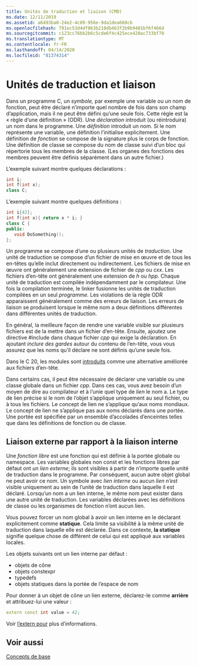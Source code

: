 ```yaml
---
title: Unités de traduction et liaison (CMD)
ms.date: 12/11/2019
ms.assetid: a6493ba0-24e2-4c89-956e-9da1dea660cb
ms.openlocfilehash: 791ec53d4df863b218db463f2b9b9401bf6f466d
ms.sourcegitcommit: c123cc76bb2b6c5cde6f4c425ece420ac733bf70
ms.translationtype: MT
ms.contentlocale: fr-FR
ms.lasthandoff: 04/14/2020
ms.locfileid: "81374314"
---
```

# <a name="translation-units-and-linkage"></a>Unités de traduction et liaison

Dans un programme C, un *symbole,* par exemple une variable ou un nom de fonction, peut être déclaré n’importe quel nombre de fois dans son champ d’application, mais il ne peut être défini qu’une seule fois. Cette règle est la « règle d’une définition » (ODR). Une *déclaration* introduit (ou réintroduira) un nom dans le programme. Une *définition* introduit un nom. Si le nom représente une variable, une définition l’initialise explicitement. Une définition de *fonction* se compose de la signature plus le corps de fonction. Une définition de classe se compose du nom de classe suivi d’un bloc qui répertorie tous les membres de la classe. (Les organes des fonctions des membres peuvent être définis séparément dans un autre fichier.)

L’exemple suivant montre quelques déclarations :

```cpp
int i;
int f(int x);
class C;
```

L’exemple suivant montre quelques définitions :

```cpp
int i{42};
int f(int x){ return x * i; }
class C {
public:
   void DoSomething();
};
```

Un programme se compose d’une ou plusieurs unités de *traduction*. Une unité de traduction se compose d’un fichier de mise en œuvre et de tous les en-têtes qu’elle inclut directement ou indirectement. Les fichiers de mise en œuvre ont généralement une extension de fichier de *cpp* ou *cxx*. Les fichiers d’en-tête ont généralement une extension de *h* ou *hpp*. Chaque unité de traduction est compilée indépendamment par le compilateur. Une fois la compilation terminée, le linker fusionne les unités de traduction compilées en un seul *programme.* Les violations de la règle ODR apparaissent généralement comme des erreurs de liaison. Les erreurs de liaison se produisent lorsque le même nom a deux définitions différentes dans différentes unités de traduction.

En général, la meilleure façon de rendre une variable visible sur plusieurs fichiers est de la mettre dans un fichier d’en-tête. Ensuite, ajoutez une directive #include dans chaque fichier *cpp* qui exige la déclaration. En ajoutant *inclure des gardes* autour du contenu de l’en-tête, vous vous assurez que les noms qu’il déclare ne sont définis qu’une seule fois.

Dans le C 20, les modules sont [introduits](modules-cpp.md) comme une alternative améliorée aux fichiers d’en-tête.

Dans certains cas, il peut être nécessaire de déclarer une variable ou une classe globale dans un fichier *cpp.* Dans ces cas, vous avez besoin d’un moyen de dire au compilateur et à l’unie quel type de *lien* le nom a. Le type de lien précise si le nom de l’objet s’applique uniquement au seul fichier, ou à tous les fichiers. Le concept de lien ne s’applique qu’aux noms mondiaux. Le concept de lien ne s’applique pas aux noms déclarés dans une portée. Une portée est spécifiée par un ensemble d’accolades d’enceintes telles que dans les définitions de fonction ou de classe.

## <a name="external-vs-internal-linkage"></a>Liaison externe par rapport à la liaison interne

Une *fonction libre* est une fonction qui est définie à la portée globale ou namespace. Les variables globales non const et les fonctions libres par défaut ont *un lien externe*; ils sont visibles à partir de n’importe quelle unité de traduction dans le programme. Par conséquent, aucun autre objet global ne peut avoir ce nom. Un symbole avec *lien interne* ou aucun *lien n’est* visible uniquement au sein de l’unité de traduction dans laquelle il est déclaré. Lorsqu’un nom a un lien interne, le même nom peut exister dans une autre unité de traduction. Les variables déclarées avec les définitions de classe ou les organismes de fonction n’ont aucun lien.

Vous pouvez forcer un nom global à avoir un lien interne en le déclarant explicitement comme **statique**. Cela limite sa visibilité à la même unité de traduction dans laquelle elle est déclarée. Dans ce contexte, **la statique** signifie quelque chose de différent de celui qui est appliqué aux variables locales.

Les objets suivants ont un lien interne par défaut :

- objets de cône
- objets constexpr
- typedefs
- objets statiques dans la portée de l’espace de nom

Pour donner à un objet de cône un lien externe, déclarez-le comme **arrière** et attribuez-lui une valeur :

```cpp
extern const int value = 42;
```

Voir [l’extern pour](extern-cpp.md) plus d’informations.

## <a name="see-also"></a>Voir aussi

[Concepts de base](../cpp/basic-concepts-cpp.md)
